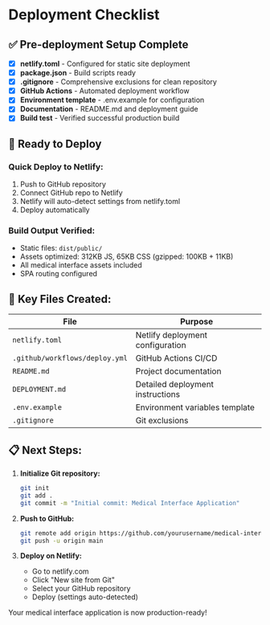 # Deployment Checklist

## ✅ Pre-deployment Setup Complete

- [x] **netlify.toml** - Configured for static site deployment
- [x] **package.json** - Build scripts ready
- [x] **.gitignore** - Comprehensive exclusions for clean repository
- [x] **GitHub Actions** - Automated deployment workflow
- [x] **Environment template** - .env.example for configuration
- [x] **Documentation** - README.md and deployment guide
- [x] **Build test** - Verified successful production build

## 🚀 Ready to Deploy

### Quick Deploy to Netlify:
1. Push to GitHub repository
2. Connect GitHub repo to Netlify
3. Netlify will auto-detect settings from netlify.toml
4. Deploy automatically

### Build Output Verified:
- Static files: `dist/public/`
- Assets optimized: 312KB JS, 65KB CSS (gzipped: 100KB + 11KB)
- All medical interface assets included
- SPA routing configured

## 🔧 Key Files Created:

| File | Purpose |
|------|---------|
| `netlify.toml` | Netlify deployment configuration |
| `.github/workflows/deploy.yml` | GitHub Actions CI/CD |
| `README.md` | Project documentation |
| `DEPLOYMENT.md` | Detailed deployment instructions |
| `.env.example` | Environment variables template |
| `.gitignore` | Git exclusions |

## 📋 Next Steps:

1. **Initialize Git repository:**
   ```bash
   git init
   git add .
   git commit -m "Initial commit: Medical Interface Application"
   ```

2. **Push to GitHub:**
   ```bash
   git remote add origin https://github.com/yourusername/medical-interface.git
   git push -u origin main
   ```

3. **Deploy on Netlify:**
   - Go to netlify.com
   - Click "New site from Git"
   - Select your GitHub repository
   - Deploy (settings auto-detected)

Your medical interface application is now production-ready!